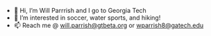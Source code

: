 - 👋 Hi, I’m Will Parrrish and I go to Georgia Tech
- 👀 I’m interested in soccer, water sports, and hiking!
- 📫 Reach me @ will.parrish@gtbeta.org or wparrish8@gatech.edu
